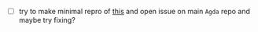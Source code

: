 - [ ] try to make minimal repro of [this](https://github.com/agda/agda-stdlib/issues/2032)
      and open issue on main `Agda` repo and maybe try fixing?
